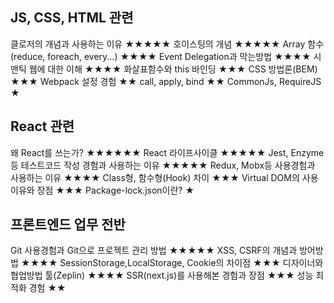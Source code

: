 ## JS, CSS, HTML 관련
클로저의 개념과 사용하는 이유 ★★★★★
호이스팅의 개념 ★★★★★
Array 함수 (reduce, foreach, every...) ★★★★
Event Delegation과 막는방법 ★★★★
시맨틱 웹에 대한 이해 ★★★★
화살표함수와 this 바인딩 ★★★
CSS 방법론(BEM) ★★★
Webpack 설정 경험 ★★
call, apply, bind ★★
CommonJs, RequireJS ★

## React 관련
왜 React를 쓰는가? ★★★★★★
React 라이프사이클 ★★★★★
Jest, Enzyme 등 테스트코드 작성 경험과 사용하는 이유 ★★★★★
Redux, Mobx등 사용경험과 사용하는 이유 ★★★★
Class형, 함수형(Hook) 차이 ★★★
Virtual DOM의 사용이유와 장점 ★★★
Package-lock.json이란? ★

## 프론트엔드 업무 전반
Git 사용경험과 Git으로 프로젝트 관리 방법 ★★★★★
XSS, CSRF의 개념과 방어방법 ★★★★
SessionStorage,LocalStorage, Cookie의 차이점 ★★★
디자이너와 협업방법 툴(Zeplin) ★★★★
SSR(next.js)를 사용해본 경험과 장점 ★★★
성능 최적화 경험 ★★
